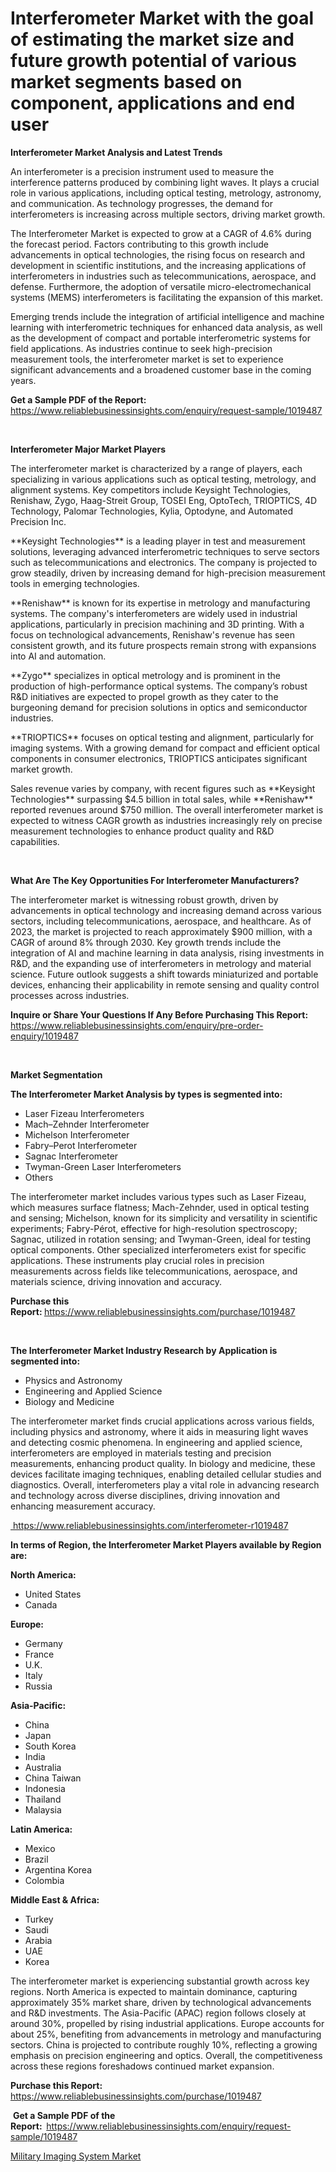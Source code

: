 <p><h1>Interferometer Market with the goal of estimating the market size and future growth potential of various market segments based on component, applications and end user</h1></p><p><strong>Interferometer Market Analysis and Latest Trends</strong></p>
<p><p>An interferometer is a precision instrument used to measure the interference patterns produced by combining light waves. It plays a crucial role in various applications, including optical testing, metrology, astronomy, and communication. As technology progresses, the demand for interferometers is increasing across multiple sectors, driving market growth.</p><p>The Interferometer Market is expected to grow at a CAGR of 4.6% during the forecast period. Factors contributing to this growth include advancements in optical technologies, the rising focus on research and development in scientific institutions, and the increasing applications of interferometers in industries such as telecommunications, aerospace, and defense. Furthermore, the adoption of versatile micro-electromechanical systems (MEMS) interferometers is facilitating the expansion of this market. </p><p>Emerging trends include the integration of artificial intelligence and machine learning with interferometric techniques for enhanced data analysis, as well as the development of compact and portable interferometric systems for field applications. As industries continue to seek high-precision measurement tools, the interferometer market is set to experience significant advancements and a broadened customer base in the coming years.</p></p>
<p><strong>Get a Sample PDF of the Report:&nbsp;</strong> <a href="https://www.reliablebusinessinsights.com/enquiry/request-sample/1019487?utm_campaign=2820&utm_medium=2&utm_source=Github&utm_content=ia&utm_term=10042025&utm_id=interferometer">https://www.reliablebusinessinsights.com/enquiry/request-sample/1019487</a></p>
<p>&nbsp;</p>
<p><strong>Interferometer Major Market Players</strong></p>
<p><p>The interferometer market is characterized by a range of players, each specializing in various applications such as optical testing, metrology, and alignment systems. Key competitors include Keysight Technologies, Renishaw, Zygo, Haag-Streit Group, TOSEI Eng, OptoTech, TRIOPTICS, 4D Technology, Palomar Technologies, Kylia, Optodyne, and Automated Precision Inc.</p><p>**Keysight Technologies** is a leading player in test and measurement solutions, leveraging advanced interferometric techniques to serve sectors such as telecommunications and electronics. The company is projected to grow steadily, driven by increasing demand for high-precision measurement tools in emerging technologies.</p><p>**Renishaw** is known for its expertise in metrology and manufacturing systems. The company's interferometers are widely used in industrial applications, particularly in precision machining and 3D printing. With a focus on technological advancements, Renishaw's revenue has seen consistent growth, and its future prospects remain strong with expansions into AI and automation.</p><p>**Zygo** specializes in optical metrology and is prominent in the production of high-performance optical systems. The company’s robust R&D initiatives are expected to propel growth as they cater to the burgeoning demand for precision solutions in optics and semiconductor industries.</p><p>**TRIOPTICS** focuses on optical testing and alignment, particularly for imaging systems. With a growing demand for compact and efficient optical components in consumer electronics, TRIOPTICS anticipates significant market growth.</p><p>Sales revenue varies by company, with recent figures such as **Keysight Technologies** surpassing $4.5 billion in total sales, while **Renishaw** reported revenues around $750 million. The overall interferometer market is expected to witness CAGR growth as industries increasingly rely on precise measurement technologies to enhance product quality and R&D capabilities.</p></p>
<p>&nbsp;</p>
<p><strong>What Are The Key Opportunities For Interferometer Manufacturers?</strong></p>
<p><p>The interferometer market is witnessing robust growth, driven by advancements in optical technology and increasing demand across various sectors, including telecommunications, aerospace, and healthcare. As of 2023, the market is projected to reach approximately $900 million, with a CAGR of around 8% through 2030. Key growth trends include the integration of AI and machine learning in data analysis, rising investments in R&D, and the expanding use of interferometers in metrology and material science. Future outlook suggests a shift towards miniaturized and portable devices, enhancing their applicability in remote sensing and quality control processes across industries.</p></p>
<p><strong>Inquire or Share Your Questions If Any Before Purchasing This Report:</strong> <a href="https://www.reliablebusinessinsights.com/enquiry/pre-order-enquiry/1019487?utm_campaign=2820&utm_medium=2&utm_source=Github&utm_content=ia&utm_term=10042025&utm_id=interferometer">https://www.reliablebusinessinsights.com/enquiry/pre-order-enquiry/1019487</a></p>
<p>&nbsp;</p>
<p><strong>Market Segmentation</strong></p>
<p><strong>The Interferometer Market Analysis by types is segmented into:</strong></p>
<p><ul><li>Laser Fizeau Interferometers</li><li>Mach–Zehnder Interferometer</li><li>Michelson Interferometer</li><li>Fabry–Perot Interferometer</li><li>Sagnac Interferometer</li><li>Twyman-Green Laser Interferometers</li><li>Others</li></ul></p>
<p><p>The interferometer market includes various types such as Laser Fizeau, which measures surface flatness; Mach-Zehnder, used in optical testing and sensing; Michelson, known for its simplicity and versatility in scientific experiments; Fabry-Pérot, effective for high-resolution spectroscopy; Sagnac, utilized in rotation sensing; and Twyman-Green, ideal for testing optical components. Other specialized interferometers exist for specific applications. These instruments play crucial roles in precision measurements across fields like telecommunications, aerospace, and materials science, driving innovation and accuracy.</p></p>
<p><strong>Purchase this Report:&nbsp;</strong><a href="https://www.reliablebusinessinsights.com/purchase/1019487?utm_campaign=2820&utm_medium=2&utm_source=Github&utm_content=ia&utm_term=10042025&utm_id=interferometer">https://www.reliablebusinessinsights.com/purchase/1019487</a></p>
<p>&nbsp;</p>
<p><strong>The Interferometer Market Industry Research by Application is segmented into:</strong></p>
<p><ul><li>Physics and Astronomy</li><li>Engineering and Applied Science</li><li>Biology and Medicine</li></ul></p>
<p><p>The interferometer market finds crucial applications across various fields, including physics and astronomy, where it aids in measuring light waves and detecting cosmic phenomena. In engineering and applied science, interferometers are employed in materials testing and precision measurements, enhancing product quality. In biology and medicine, these devices facilitate imaging techniques, enabling detailed cellular studies and diagnostics. Overall, interferometers play a vital role in advancing research and technology across diverse disciplines, driving innovation and enhancing measurement accuracy.</p></p>
<p><a href="https://www.reliablebusinessinsights.com/interferometer-r1019487?utm_campaign=2820&utm_medium=2&utm_source=Github&utm_content=ia&utm_term=10042025&utm_id=interferometer">&nbsp;https://www.reliablebusinessinsights.com/interferometer-r1019487</a></p>
<p><strong>In terms of Region, the Interferometer Market Players available by Region are:</strong></p>
<p>
    <p> <strong> North America: </strong>
        <ul>
            <li>United States</li>
            <li>Canada</li>
        </ul>
        </p> 
    <p> <strong> Europe: </strong>
        <ul>
            <li>Germany</li>
            <li>France</li>
            <li>U.K.</li>
            <li>Italy</li>
            <li>Russia</li>
        </ul>
        </p> 
    <p> <strong> Asia-Pacific: </strong>
        <ul>
            <li>China</li>
            <li>Japan</li>
            <li>South Korea</li>
            <li>India</li>
            <li>Australia</li>
            <li>China Taiwan</li>
            <li>Indonesia</li>
            <li>Thailand</li>
            <li>Malaysia</li>
        </ul>
        </p> 
    <p> <strong> Latin America: </strong>
        <ul>
            <li>Mexico</li>
            <li>Brazil</li>
            <li>Argentina Korea</li>
            <li>Colombia</li>
        </ul>
        </p> 
    <p> <strong> Middle East & Africa: </strong>
        <ul>
            <li>Turkey</li>
            <li>Saudi</li>
            <li>Arabia</li>
            <li>UAE</li>
            <li>Korea</li>
        </ul>
    </p>
    </p>
<p><p>The interferometer market is experiencing substantial growth across key regions. North America is expected to maintain dominance, capturing approximately 35% market share, driven by technological advancements and R&D investments. The Asia-Pacific (APAC) region follows closely at around 30%, propelled by rising industrial applications. Europe accounts for about 25%, benefiting from advancements in metrology and manufacturing sectors. China is projected to contribute roughly 10%, reflecting a growing emphasis on precision engineering and optics. Overall, the competitiveness across these regions foreshadows continued market expansion.</p></p>
<p><strong>Purchase this Report: </strong><a href="https://www.reliablebusinessinsights.com/purchase/1019487?utm_campaign=2820&utm_medium=2&utm_source=Github&utm_content=ia&utm_term=10042025&utm_id=interferometer">https://www.reliablebusinessinsights.com/purchase/1019487</a></p>
<p>&nbsp;<strong>Get a Sample PDF of the Report:&nbsp;&nbsp;</strong><a href="https://www.reliablebusinessinsights.com/enquiry/request-sample/1019487?utm_campaign=2820&utm_medium=2&utm_source=Github&utm_content=ia&utm_term=10042025&utm_id=interferometer">https://www.reliablebusinessinsights.com/enquiry/request-sample/1019487</a></p>
<p><strong></strong></p>
<p><p><a href="https://github.com/coricnzati/Market-Research-Report-List-1/blob/main/military-imaging-system-market.md?utm_campaign=2820&utm_medium=2&utm_source=Github&utm_content=ia&utm_term=10042025&utm_id=interferometer">Military Imaging System Market</a></p></p>